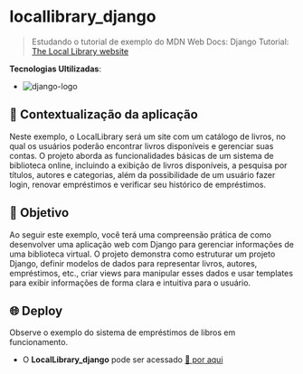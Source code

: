 # locallibrary_django

> Estudando o tutorial de exemplo do MDN Web Docs: Django Tutorial: [The Local Library website](https://developer.mozilla.org/pt-BR/docs/Learn/Server-side/Django/Tutorial_local_library_website)

**Tecnologias Ultilizadas**: 
- ![django-logo](https://img.shields.io/badge/django-228B22?style=for-the-badge&logo=django&logoColor=white&labelColor=228B22)

## 🧩 Contextualização da aplicação

Neste exemplo, o LocalLibrary será um site com um catálogo de livros, no qual os usuários poderão encontrar livros disponíveis e gerenciar suas contas. O projeto aborda as funcionalidades básicas de um sistema de biblioteca online, incluindo a exibição de livros disponíveis, a pesquisa por títulos, autores e categorias, além da possibilidade de um usuário fazer login, renovar empréstimos e verificar seu histórico de empréstimos.

## 🎯 Objetivo

Ao seguir este exemplo, você terá uma compreensão prática de como desenvolver uma aplicação web com Django para gerenciar informações de uma biblioteca virtual. O projeto demonstra como estruturar um projeto Django, definir modelos de dados para representar livros, autores, empréstimos, etc., criar views para manipular esses dados e usar templates para exibir informações de forma clara e intuitiva para o usuário.

## 🌐 Deploy

Observe o exemplo do sistema de empréstimos de libros em funcionamento.

- O **LocalLibrary_django** pode ser acessado [🔗 por aqui]()
